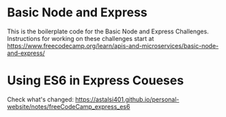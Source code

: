 # Basic Node and Express

This is the boilerplate code for the Basic Node and Express Challenges. Instructions for working on these challenges start at https://www.freecodecamp.org/learn/apis-and-microservices/basic-node-and-express/

# Using ES6 in Express Coueses

Check what's changed: https://astalsi401.github.io/personal-website/notes/freeCodeCamp_express_es6
